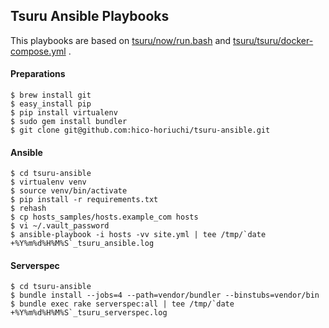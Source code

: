 ## Tsuru Ansible Playbooks

This playbooks are based on [tsuru/now/run.bash](https://github.com/tsuru/now/blob/master/run.bash) and [tsuru/tsuru/docker-compose.yml](https://github.com/tsuru/tsuru/blob/master/docker-compose.yml) .

#### Preparations

    $ brew install git
    $ easy_install pip
    $ pip install virtualenv
    $ sudo gem install bundler
    $ git clone git@github.com:hico-horiuchi/tsuru-ansible.git

#### Ansible

    $ cd tsuru-ansible
    $ virtualenv venv
    $ source venv/bin/activate
    $ pip install -r requirements.txt
    $ rehash
    $ cp hosts_samples/hosts.example_com hosts
    $ vi ~/.vault_password
    $ ansible-playbook -i hosts -vv site.yml | tee /tmp/`date +%Y%m%d%H%M%S`_tsuru_ansible.log

#### Serverspec

    $ cd tsuru-ansible
    $ bundle install --jobs=4 --path=vendor/bundler --binstubs=vendor/bin
    $ bundle exec rake serverspec:all | tee /tmp/`date +%Y%m%d%H%M%S`_tsuru_serverspec.log
